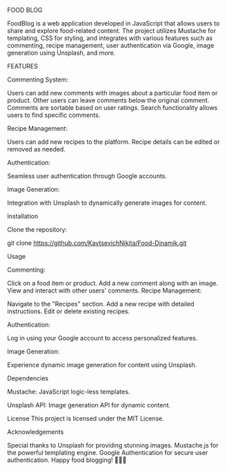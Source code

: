 FOOD BLOG

<!-- git repo https://github.com/KavtsevichNikita/Food-Dinamik -->
<!-- git demo https://kavtsevichnikita.github.io/Food-Dinamik/#welcome -->

FoodBlog is a web application developed in JavaScript that allows users to share and explore food-related content. 
The project utilizes Mustache for templating, CSS for styling, and integrates with various features such as commenting, recipe management, user authentication via Google, image generation using Unsplash, and more.

FEATURES

Commenting System:

Users can add new comments with images about a particular food item or product.
Other users can leave comments below the original comment.
Comments are sortable based on user ratings.
Search functionality allows users to find specific comments.

Recipe Management:

Users can add new recipes to the platform.
Recipe details can be edited or removed as needed.

Authentication:

Seamless user authentication through Google accounts.

Image Generation:

Integration with Unsplash to dynamically generate images for content.

Installation

Clone the repository:

git clone https://github.com/KavtsevichNikita/Food-Dinamik.git

Usage

Commenting:

Click on a food item or product.
Add a new comment along with an image.
View and interact with other users' comments.
Recipe Management:

Navigate to the "Recipes" section.
Add a new recipe with detailed instructions.
Edit or delete existing recipes.

Authentication:

Log in using your Google account to access personalized features.

Image Generation:

Experience dynamic image generation for content using Unsplash.

Dependencies

Mustache: JavaScript logic-less templates.

Unsplash API: Image generation API for dynamic content.


License
This project is licensed under the MIT License.

Acknowledgements

Special thanks to Unsplash for providing stunning images.
Mustache.js for the powerful templating engine.
Google Authentication for secure user authentication.
Happy food blogging! 🍔🍰🍲
